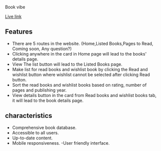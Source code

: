 Book vibe
 
[Live link](https://poetic-kangaroo-c2c3bd.netlify.app/)

## Features
- There are 5 routes in the website. (Home,Listed Books,Pages to Read, Coming soon, Any question?)
- Clicking anywhere in the card in Home page will lead to the books' details page.
- View The list button will lead to the Listed Books page.
- Make list for read books and wishlist book by clicking the Read and wishlist button where wishlist cannot be selected after clicking Read button.
- Sort the read books and wishlist books based on rating, number of pages and publishing year.
- View details button in the card from Read books and wishlist books tab, it will lead to the book details page.

## characteristics 
- Comprehensive book database.
- Accessible to all users.
- Up-to-date content.
- Mobile responsiveness.
-User friendly interface.